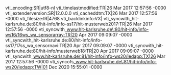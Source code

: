 vti_encoding:SR|utf8-nl
vti_timelastmodified:TR|26 Mar 2017 12:57:56 -0000
vti_extenderversion:SR|12.0.0.0
vti_cacheddtm:TX|26 Mar 2017 12:57:56 -0000
vti_filesize:IR|4768
vti_backlinkinfo:VX|
vti_syncwith_hit-karlsruhe.de\:80/hit-info/info-ss17/hit-musterweb2017:TR|26 Mar 2017 12:57:56 -0000
vti_syncwith_www.hit-karlsruhe.de\:80/hit-info/info-ws16/16ws_wa_sensorarray:TR|20 Apr 2017 09:09:07 -0000
vti_syncwith_hit-karlsruhe.de\:80/hit-info/info-ss17/17ss_wa_sensornavi:TR|20 Apr 2017 09:09:07 -0000
vti_syncwith_hit-karlsruhe.de\:80/hit-info/musterweb18:TR|20 Apr 2017 09:09:07 -0000
vti_syncwith_www.hit-karlsruhe.de\:81/hit-info/info-ws20/ledapp:TX|26 Mar 2017 12:57:56 -0000
vti_syncofs_www.hit-karlsruhe.de\:81/hit-info/info-ws20/ledapp:TW|01 Dec 2020 15:55:01 -0000
